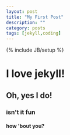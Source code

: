 ```yaml
---
layout: post
title: "My First Post"
description: ""
category: posts
tags: [jekyll,coding]
---
```

{% include JB/setup %}

# I love jekyll!

## Oh, yes I do!

### isn't it fun

#### how 'bout you?
